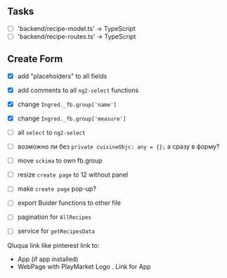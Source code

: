 ## Tasks
 - [ ] 'backend/recipe-model.ts'  -> TypeScript
 - [ ] 'backend/recipe-routes.ts' -> TypeScript

## Create Form
 - [x] add "placeholders" to all fields
 - [x] add comments to all `ng2-select` functions
 - [x] change `Ingred._fb.group['name']`
 - [x] change `Ingred._fb.group['measure']`

 - [ ] all `select` to `ng2-select`
 - [ ] возможно ли без `private cuisineObjc: any = {};`
       а сразу в форму?
 - [ ] move `sckima` to own fb.group
 - [ ] resize `create page` to 12 without panel
 - [ ] make `create page` pop-up?
 - [ ] export  Buider functions to other file
 - [ ] pagination for `AllRecipes`
 - [ ] service for `getRecipesData`

Qluqua link like pinterest link to:
 - App (if app installed)
 - WebPage with PlayMarket Logo . Link for App